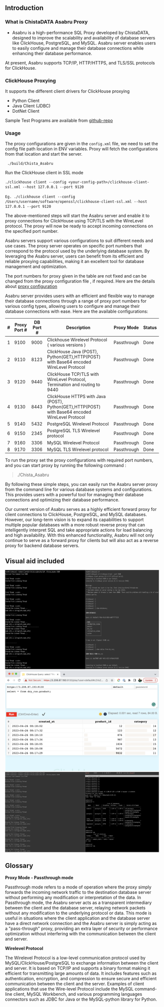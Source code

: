 ## Introduction

### What is ChistaDATA Asabru Proxy

- Asabru is a high-performance SQL Proxy developed by ChistaDATA, designed to improve the scalability and availability of database servers like ClickHouse, PostgreSQL, and MySQL. Asabru server enables users to easily configure and manage their database connections while enhancing their database performance.

At present, Asabru supports TCP/IP, HTTP/HTTPS, and TLS/SSL protocols for ClickHouse.

### ClickHouse Proxying

It supports the different client drivers for ClickHouse proxying

- Python Client
- Java Client (JDBC)
- DotNet Client

Sample Test Programs are available from [github-repo](https://github.com/ChistaDATA/chista-asabru/tree/main/automation_testing/ClickHouse)

### Usage

The proxy configurations are given in the `config.xml` file, we need to set the config file path location in ENV variables. Proxy will fetch the
configurations from that location and start the server.

```
 ./build/Chista_Asabru
```

Run the ClickHouse client in SSL mode
```
./clickhouse client --config <your-config-path>/clickhouse-client-ssl.xml --host 127.0.0.1 --port 9120

Eg. ./clickhouse client --config /Users/username/software/openssl/clickhouse-client-ssl.xml --host 127.0.0.1 --port 9120
```

The above-mentioned steps will start the Asabru server and enable it to proxy connections for ClickHouse using TCP/TLS with the WireLevel protocol. The proxy will now be ready to accept incoming connections on the specified port number.

Asabru servers support various configurations to suit different needs and use cases. The proxy server operates on specific port numbers that correspond to the protocol used by the underlying database system.
By leveraging the Asabru server, users can benefit from its efficient and reliable proxying capabilities, making it an excellent tool for database management and optimization.

The port numbers for proxy given in the table are not fixed and can be changed from the proxy configuration file , if required. Here are the details about [proxy configuration](docs/configuration.md) 

Asabru server provides users with an efficient and flexible way to manage their database connections through a range of proxy port numbers for various config types, allowing users to configure and manage their database connections with ease. Here are the available configurations:

| #   | Proxy Port # | DB Port # | Description                                                                                      | Proxy Mode  | Status |
|-----|--------------|-----------|--------------------------------------------------------------------------------------------------|-------------|--------|
| 1   | 9100         | 9000      | Clickhouse Wirelevel Protocol ( various versions )                                               | Passthrough | Done   |
| 2   | 9110         | 8123      | ClickHouse Java (POST), Python(GET),HTTP(POST) with Base64 encoded WireLevel Protocol            | Passthrough | Done   |
| 3   | 9120         | 9440      | ClickHouse TCP/TLS with WireLevel Protocol, Termination and routing to 9440                      | Passthrough | Done   |
| 4   | 9130         | 8443      | ClickHouse HTTPS with Java (POST), Python(GET),HTTP(POST) with Base64 encoded WireLevel Protocol | Passthrough | Done   |
| 5   | 9140         | 5432      | PostgreSQL Wirelevel Protocol                                                                    | Passthrough | Done   |
| 6   | 9150         | 2345      | PostgreSQL TLS Wirelevel protocol                                                                | Passthrough | Done   |
| 7   | 9160         | 3306      | MySQL Wirelevel Protocol                                                                         | Passthrough | Done   |
| 8   | 9170         | 3306      | MySQL TLS Wirelevel protocol                                                                     | Passthrough | Done   |

To run the proxy set the proxy configurations with required port numbers, and you can start proxy by running the following command :

> ./Chista_Asabru

By following these simple steps, you can easily run the Asabru server proxy from the command line for various database systems and configurations. This provides users with a powerful tool for managing their database connections and optimizing their database performance.

Our current version of Asabru serves as a highly efficient forward proxy for client connections to ClickHouse, PostgreSQL, and MySQL databases. However, our long-term vision is to expand its capabilities to support multiple popular databases with a more robust reverse proxy that can intelligently interpret SQL and take appropriate actions for load balancing and high availability. With this enhanced functionality, Asabru will not only continue to serve as a forward proxy for clients but will also act as a reverse proxy for backend database servers.


## Visual aid included

![proxy 1](img/proxy1.png "proxy 1")
![proxy 3](img/proxy3.png "proxy 3")
![proxy 2](img/proxy2.png "proxy 2")


## Glossary

**Proxy Mode - Passthrough mode**

Passthrough mode refers to a mode of operation where the proxy simply forwards the incoming network traffic to the destination database server without performing any modification or interpretation of the data.
In Passthrough mode, the Asabru server acts as a transparent intermediary between the client and the database server, relaying network packets without any modification to the underlying protocol or data. This mode is useful in situations where the client application and the database server have a direct network connection and the Asabru server is simply acting as a "pass-through" proxy, providing an extra layer of security or performance optimization without interfering with the communication between the client and server.

**Wirelevel Protocol**

The Wirelevel Protocol is a low-level communication protocol used by MySQL/ClickHouse/PostgreSQL to exchange information between the client and server. It is based on TCP/IP and supports a binary format making it efficient for transmitting large amounts of data. It includes features such as authentication, encryption, and compression to ensure secure and efficient communication between the client and the server.
Examples of client applications that use the Wire-level Protocol include the MySQL command-line client, MySQL Workbench, and various programming languages connectors such as JDBC for Java or the MySQL-python library for Python.

